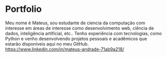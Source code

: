 # Portfolio
Meu nome é Mateus, sou estudante de ciencia da computação com interesse em áreas de interesse como desenvolvimento web, ciência de dados, inteligência artificial, etc.. Tenho experiência com tecnologias, como Python e venho desenvolvendo projetos pessoais e acadêmicos que estarão disponíveis aqui no meu GitHub. https://www.linkedin.com/in/mateus-andrade-71ab9a218/
